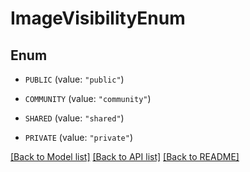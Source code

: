 # ImageVisibilityEnum

## Enum


* `PUBLIC` (value: `"public"`)

* `COMMUNITY` (value: `"community"`)

* `SHARED` (value: `"shared"`)

* `PRIVATE` (value: `"private"`)


[[Back to Model list]](../README.md#documentation-for-models) [[Back to API list]](../README.md#documentation-for-api-endpoints) [[Back to README]](../README.md)


